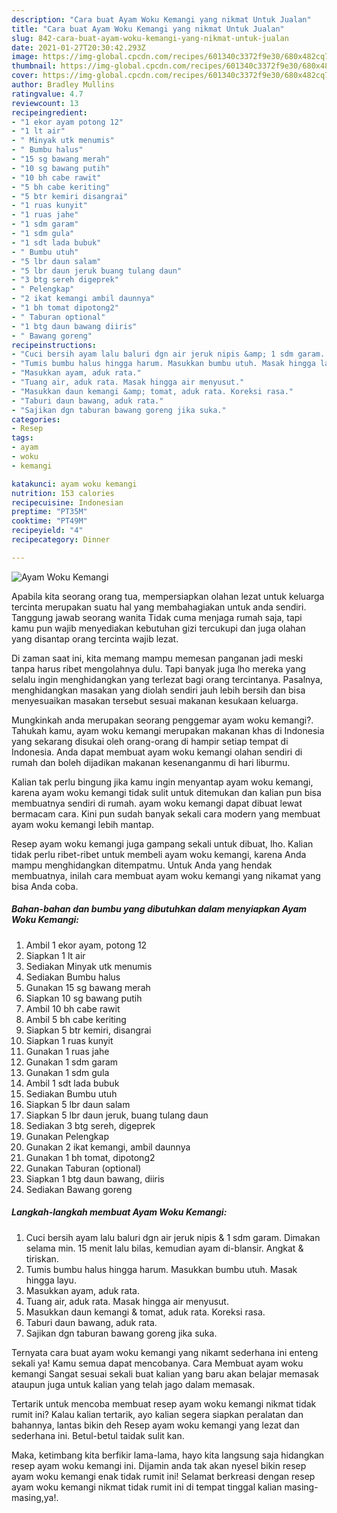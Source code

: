 ```yaml
---
description: "Cara buat Ayam Woku Kemangi yang nikmat Untuk Jualan"
title: "Cara buat Ayam Woku Kemangi yang nikmat Untuk Jualan"
slug: 842-cara-buat-ayam-woku-kemangi-yang-nikmat-untuk-jualan
date: 2021-01-27T20:30:42.293Z
image: https://img-global.cpcdn.com/recipes/601340c3372f9e30/680x482cq70/ayam-woku-kemangi-foto-resep-utama.jpg
thumbnail: https://img-global.cpcdn.com/recipes/601340c3372f9e30/680x482cq70/ayam-woku-kemangi-foto-resep-utama.jpg
cover: https://img-global.cpcdn.com/recipes/601340c3372f9e30/680x482cq70/ayam-woku-kemangi-foto-resep-utama.jpg
author: Bradley Mullins
ratingvalue: 4.7
reviewcount: 13
recipeingredient:
- "1 ekor ayam potong 12"
- "1 lt air"
- " Minyak utk menumis"
- " Bumbu halus"
- "15 sg bawang merah"
- "10 sg bawang putih"
- "10 bh cabe rawit"
- "5 bh cabe keriting"
- "5 btr kemiri disangrai"
- "1 ruas kunyit"
- "1 ruas jahe"
- "1 sdm garam"
- "1 sdm gula"
- "1 sdt lada bubuk"
- " Bumbu utuh"
- "5 lbr daun salam"
- "5 lbr daun jeruk buang tulang daun"
- "3 btg sereh digeprek"
- " Pelengkap"
- "2 ikat kemangi ambil daunnya"
- "1 bh tomat dipotong2"
- " Taburan optional"
- "1 btg daun bawang diiris"
- " Bawang goreng"
recipeinstructions:
- "Cuci bersih ayam lalu baluri dgn air jeruk nipis &amp; 1 sdm garam. Dimakan selama min. 15 menit lalu bilas, kemudian ayam di-blansir. Angkat &amp; tiriskan."
- "Tumis bumbu halus hingga harum. Masukkan bumbu utuh. Masak hingga layu."
- "Masukkan ayam, aduk rata."
- "Tuang air, aduk rata. Masak hingga air menyusut."
- "Masukkan daun kemangi &amp; tomat, aduk rata. Koreksi rasa."
- "Taburi daun bawang, aduk rata."
- "Sajikan dgn taburan bawang goreng jika suka."
categories:
- Resep
tags:
- ayam
- woku
- kemangi

katakunci: ayam woku kemangi 
nutrition: 153 calories
recipecuisine: Indonesian
preptime: "PT35M"
cooktime: "PT49M"
recipeyield: "4"
recipecategory: Dinner

---
```



![Ayam Woku Kemangi](https://img-global.cpcdn.com/recipes/601340c3372f9e30/680x482cq70/ayam-woku-kemangi-foto-resep-utama.jpg)

Apabila kita seorang orang tua, mempersiapkan olahan lezat untuk keluarga tercinta merupakan suatu hal yang membahagiakan untuk anda sendiri. Tanggung jawab seorang  wanita Tidak cuma menjaga rumah saja, tapi kamu pun wajib menyediakan kebutuhan gizi tercukupi dan juga olahan yang disantap orang tercinta wajib lezat.

Di zaman  saat ini, kita memang mampu memesan panganan jadi meski tanpa harus ribet mengolahnya dulu. Tapi banyak juga lho mereka yang selalu ingin menghidangkan yang terlezat bagi orang tercintanya. Pasalnya, menghidangkan masakan yang diolah sendiri jauh lebih bersih dan bisa menyesuaikan masakan tersebut sesuai makanan kesukaan keluarga. 



Mungkinkah anda merupakan seorang penggemar ayam woku kemangi?. Tahukah kamu, ayam woku kemangi merupakan makanan khas di Indonesia yang sekarang disukai oleh orang-orang di hampir setiap tempat di Indonesia. Anda dapat membuat ayam woku kemangi olahan sendiri di rumah dan boleh dijadikan makanan kesenanganmu di hari liburmu.

Kalian tak perlu bingung jika kamu ingin menyantap ayam woku kemangi, karena ayam woku kemangi tidak sulit untuk ditemukan dan kalian pun bisa membuatnya sendiri di rumah. ayam woku kemangi dapat dibuat lewat bermacam cara. Kini pun sudah banyak sekali cara modern yang membuat ayam woku kemangi lebih mantap.

Resep ayam woku kemangi juga gampang sekali untuk dibuat, lho. Kalian tidak perlu ribet-ribet untuk membeli ayam woku kemangi, karena Anda mampu menghidangkan ditempatmu. Untuk Anda yang hendak membuatnya, inilah cara membuat ayam woku kemangi yang nikamat yang bisa Anda coba.

<!--inarticleads1-->

##### Bahan-bahan dan bumbu yang dibutuhkan dalam menyiapkan Ayam Woku Kemangi:

1. Ambil 1 ekor ayam, potong 12
1. Siapkan 1 lt air
1. Sediakan  Minyak utk menumis
1. Sediakan  Bumbu halus
1. Gunakan 15 sg bawang merah
1. Siapkan 10 sg bawang putih
1. Ambil 10 bh cabe rawit
1. Ambil 5 bh cabe keriting
1. Siapkan 5 btr kemiri, disangrai
1. Siapkan 1 ruas kunyit
1. Gunakan 1 ruas jahe
1. Gunakan 1 sdm garam
1. Gunakan 1 sdm gula
1. Ambil 1 sdt lada bubuk
1. Sediakan  Bumbu utuh
1. Siapkan 5 lbr daun salam
1. Siapkan 5 lbr daun jeruk, buang tulang daun
1. Sediakan 3 btg sereh, digeprek
1. Gunakan  Pelengkap
1. Gunakan 2 ikat kemangi, ambil daunnya
1. Gunakan 1 bh tomat, dipotong2
1. Gunakan  Taburan (optional)
1. Siapkan 1 btg daun bawang, diiris
1. Sediakan  Bawang goreng




<!--inarticleads2-->

##### Langkah-langkah membuat Ayam Woku Kemangi:

1. Cuci bersih ayam lalu baluri dgn air jeruk nipis &amp; 1 sdm garam. Dimakan selama min. 15 menit lalu bilas, kemudian ayam di-blansir. Angkat &amp; tiriskan.
1. Tumis bumbu halus hingga harum. Masukkan bumbu utuh. Masak hingga layu.
1. Masukkan ayam, aduk rata.
1. Tuang air, aduk rata. Masak hingga air menyusut.
1. Masukkan daun kemangi &amp; tomat, aduk rata. Koreksi rasa.
1. Taburi daun bawang, aduk rata.
1. Sajikan dgn taburan bawang goreng jika suka.




Ternyata cara buat ayam woku kemangi yang nikamt sederhana ini enteng sekali ya! Kamu semua dapat mencobanya. Cara Membuat ayam woku kemangi Sangat sesuai sekali buat kalian yang baru akan belajar memasak ataupun juga untuk kalian yang telah jago dalam memasak.

Tertarik untuk mencoba membuat resep ayam woku kemangi nikmat tidak rumit ini? Kalau kalian tertarik, ayo kalian segera siapkan peralatan dan bahannya, lantas bikin deh Resep ayam woku kemangi yang lezat dan sederhana ini. Betul-betul taidak sulit kan. 

Maka, ketimbang kita berfikir lama-lama, hayo kita langsung saja hidangkan resep ayam woku kemangi ini. Dijamin anda tak akan nyesel bikin resep ayam woku kemangi enak tidak rumit ini! Selamat berkreasi dengan resep ayam woku kemangi nikmat tidak rumit ini di tempat tinggal kalian masing-masing,ya!.

